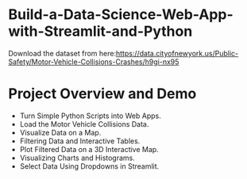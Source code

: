 # Build-a-Data-Science-Web-App-with-Streamlit-and-Python
Download the dataset from here:https://data.cityofnewyork.us/Public-Safety/Motor-Vehicle-Collisions-Crashes/h9gi-nx95

# Project Overview and Demo
- Turn Simple Python Scripts into Web Apps.
- Load the Motor Vehicle Collisions Data.
- Visualize Data on a Map.
- Filtering Data and Interactive Tables.
- Plot Filtered Data on a 3D Interactive Map.
- Visualizing Charts and Histograms.
- Select Data Using Dropdowns in Streamlit.
